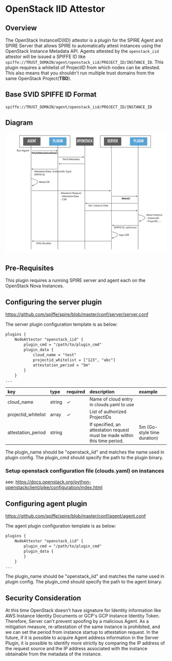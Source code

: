 # OpenStack IID Attestor

## Overview

The OpenStack InstanceID(IID) attestor is a plugin for the SPIRE Agent and SPIRE Server that allows SPIRE to automatically attest instances using the OpenStack Instance Metadata API. Agents attested by the `openstack_iid` attestor will be issued a SPIFFE ID like `spiffe://TRUST_DOMAIN/agent/openstack_iid/PROJECT_ID/INSTANCE_ID`. This plugin requires a whitelist of ProjectID from which nodes can be attested. This also means that you shouldn't run multiple trust domains from the same OpenStack Project(**TBD**).

## Base SVID SPIFFE ID Format

```
spiffe://TRUST_DOMAIN/agent/openstack_iid/PROJECT_ID/INSTANCE_ID
```

## Diagram

![diagram](images/plugin-diagram.png)

## Pre-Requisites

This plugin requires a running SPIRE server and agent each on the OpenStack Nova Instances.

## Configuring the server plugin

https://github.com/spiffe/spire/blob/master/conf/server/server.conf

The server plugin configuration template is as below:

```hcl
plugins {
    NodeAttestor "openstack_iid" {
        plugin_cmd = "/path/to/plugin_cmd"
        plugin_data {
            cloud_name = "test"
            projectid_whitelist = ["123", "abc"]
            attestation_period = "5m"
        }
    }
...
```

| key | type | required | description | example |
|:----|:-----|:---------|:------------|:--------|
| cloud_name | string | ✓ | Name of cloud entry in clouds.yaml to use |  |
| projectid_whitelist | array | ✓ | List of authorized ProjectIDs | |
|attestation_period | string | | If specified, an attestation request must be made within this time period. | 5m (Go-style time duration) |

The plugin_name should be "openstack_iid" and matches the name used in plugin config. The plugin_cmd should specify the path to the plugin binary.

### Setup openstack configuration file (clouds.yaml) on instances

see: https://docs.openstack.org/python-openstackclient/pike/configuration/index.html

## Configuring agent plugin

https://github.com/spiffe/spire/blob/master/conf/agent/agent.conf

The agent plugin configuration template is as below:

```hcl
plugins {
    NodeAttestor "openstack_iid" {
        plugin_cmd = "/path/to/plugin_cmd"
        plugin_data {
        }
    }
...
```

The plugin_name should be "openstack_iid" and matches the name used in plugin config. The plugin_cmd should specify the path to the agent binary. 

## Security Consideration

At this time OpenStack doesn't have signature for Identity information like AWS Instance Identity Documents or GCP's GCP Instance Identity Token. Therefore, Server can't prevent spoofing by a malicious Agent.
As a mitigation measure, re-attestation of the same instance is prohibited, and we can set the period from instance startup to attestation request.
In the future, if it is possible to acquire Agent address information in the Server Plugin, it is possible to identify more strictly by comparing the IP address of the request source and the IP address associated with the instance obtainable from the metadata of the instance.
